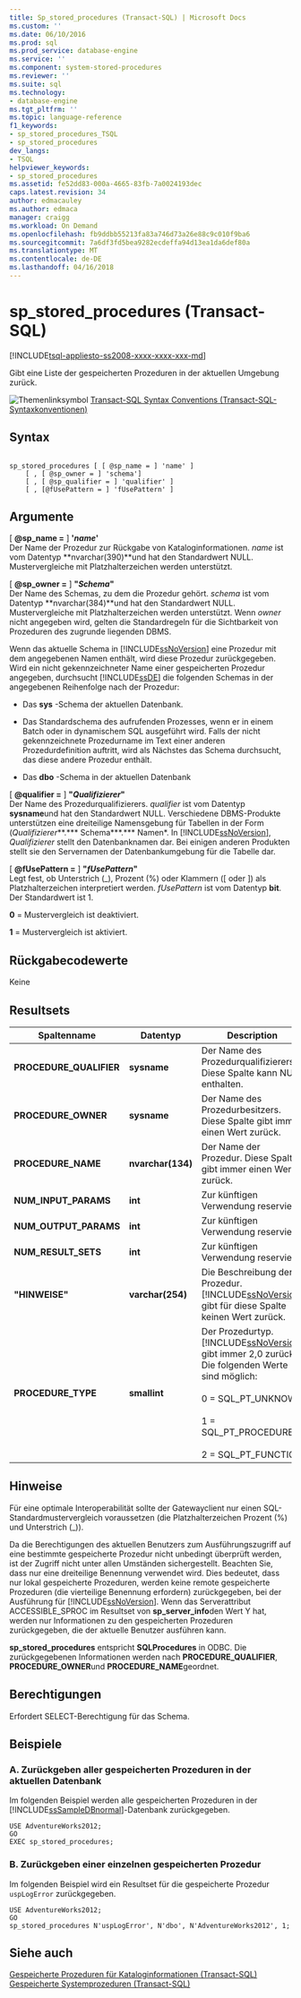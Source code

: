 ```yaml
---
title: Sp_stored_procedures (Transact-SQL) | Microsoft Docs
ms.custom: ''
ms.date: 06/10/2016
ms.prod: sql
ms.prod_service: database-engine
ms.service: ''
ms.component: system-stored-procedures
ms.reviewer: ''
ms.suite: sql
ms.technology:
- database-engine
ms.tgt_pltfrm: ''
ms.topic: language-reference
f1_keywords:
- sp_stored_procedures_TSQL
- sp_stored_procedures
dev_langs:
- TSQL
helpviewer_keywords:
- sp_stored_procedures
ms.assetid: fe52dd83-000a-4665-83fb-7a0024193dec
caps.latest.revision: 34
author: edmacauley
ms.author: edmaca
manager: craigg
ms.workload: On Demand
ms.openlocfilehash: fb9ddbb55213fa83a746d73a26e88c9c010f9ba6
ms.sourcegitcommit: 7a6df3fd5bea9282ecdeffa94d13ea1da6def80a
ms.translationtype: MT
ms.contentlocale: de-DE
ms.lasthandoff: 04/16/2018
---
```

# <a name="spstoredprocedures-transact-sql"></a>sp_stored_procedures (Transact-SQL)
[!INCLUDE[tsql-appliesto-ss2008-xxxx-xxxx-xxx-md](../../includes/tsql-appliesto-ss2008-xxxx-xxxx-xxx-md.md)]

  Gibt eine Liste der gespeicherten Prozeduren in der aktuellen Umgebung zurück.  
  
 ![Themenlinksymbol](../../database-engine/configure-windows/media/topic-link.gif "Topic link icon") [Transact-SQL Syntax Conventions (Transact-SQL-Syntaxkonventionen)](../../t-sql/language-elements/transact-sql-syntax-conventions-transact-sql.md)  
  
## <a name="syntax"></a>Syntax  
  
```  
  
sp_stored_procedures [ [ @sp_name = ] 'name' ]   
    [ , [ @sp_owner = ] 'schema']   
    [ , [ @sp_qualifier = ] 'qualifier' ]  
    [ , [@fUsePattern = ] 'fUsePattern' ]  
```  
  
## <a name="arguments"></a>Argumente  
 [ **@sp_name =** ] **'***name***'**  
 Der Name der Prozedur zur Rückgabe von Kataloginformationen. *name* ist vom Datentyp **nvarchar(390)**und hat den Standardwert NULL. Mustervergleiche mit Platzhalterzeichen werden unterstützt.  
  
 [  **@sp_owner =** ] **"***Schema***"**  
 Der Name des Schemas, zu dem die Prozedur gehört. *schema* ist vom Datentyp **nvarchar(384)**und hat den Standardwert NULL. Mustervergleiche mit Platzhalterzeichen werden unterstützt. Wenn *owner* nicht angegeben wird, gelten die Standardregeln für die Sichtbarkeit von Prozeduren des zugrunde liegenden DBMS.  
  
 Wenn das aktuelle Schema in [!INCLUDE[ssNoVersion](../../includes/ssnoversion-md.md)] eine Prozedur mit dem angegebenen Namen enthält, wird diese Prozedur zurückgegeben. Wird ein nicht gekennzeichneter Name einer gespeicherten Prozedur angegeben, durchsucht [!INCLUDE[ssDE](../../includes/ssde-md.md)] die folgenden Schemas in der angegebenen Reihenfolge nach der Prozedur:  
  
-   Das **sys** -Schema der aktuellen Datenbank.  
  
-   Das Standardschema des aufrufenden Prozesses, wenn er in einem Batch oder in dynamischem SQL ausgeführt wird. Falls der nicht gekennzeichnete Prozedurname im Text einer anderen Prozedurdefinition auftritt, wird als Nächstes das Schema durchsucht, das diese andere Prozedur enthält.  
  
-   Das **dbo** -Schema in der aktuellen Datenbank  
  
 [  **@qualifier =** ] **"***Qualifizierer***"**  
 Der Name des Prozedurqualifizierers. *qualifier* ist vom Datentyp **sysname**und hat den Standardwert NULL. Verschiedene DBMS-Produkte unterstützen eine dreiteilige Namensgebung für Tabellen in der Form (*Qualifizierer***.*** Schema***.*** Namen*. In [!INCLUDE[ssNoVersion](../../includes/ssnoversion-md.md)], *Qualifizierer* stellt den Datenbanknamen dar. Bei einigen anderen Produkten stellt sie den Servernamen der Datenbankumgebung für die Tabelle dar.  
  
 [  **@fUsePattern =** ] **"***fUsePattern***"**  
 Legt fest, ob Unterstrich (_), Prozent (%) oder Klammern ([ oder ]) als Platzhalterzeichen interpretiert werden. *fUsePattern* ist vom Datentyp **bit**. Der Standardwert ist 1.  
  
 **0** = Mustervergleich ist deaktiviert.  
  
 **1** = Mustervergleich ist aktiviert.  
  
## <a name="return-code-values"></a>Rückgabecodewerte  
 Keine  
  
## <a name="result-sets"></a>Resultsets  
  
|Spaltenname|Datentyp|Description|  
|-----------------|---------------|-----------------|  
|**PROCEDURE_QUALIFIER**|**sysname**|Der Name des Prozedurqualifizierers. Diese Spalte kann NULL enthalten.|  
|**PROCEDURE_OWNER**|**sysname**|Der Name des Prozedurbesitzers. Diese Spalte gibt immer einen Wert zurück.|  
|**PROCEDURE_NAME**|**nvarchar(134)**|Der Name der Prozedur. Diese Spalte gibt immer einen Wert zurück.|  
|**NUM_INPUT_PARAMS**|**int**|Zur künftigen Verwendung reserviert.|  
|**NUM_OUTPUT_PARAMS**|**int**|Zur künftigen Verwendung reserviert.|  
|**NUM_RESULT_SETS**|**int**|Zur künftigen Verwendung reserviert.|  
|**"HINWEISE"**|**varchar(254)**|Die Beschreibung der Prozedur. [!INCLUDE[ssNoVersion](../../includes/ssnoversion-md.md)] gibt für diese Spalte keinen Wert zurück.|  
|**PROCEDURE_TYPE**|**smallint**|Der Prozedurtyp. [!INCLUDE[ssNoVersion](../../includes/ssnoversion-md.md)] gibt immer 2,0 zurück. Die folgenden Werte sind möglich:<br /><br /> 0 = SQL_PT_UNKNOWN<br /><br /> 1 = SQL_PT_PROCEDURE<br /><br /> 2 = SQL_PT_FUNCTION|  
  
## <a name="remarks"></a>Hinweise  
 Für eine optimale Interoperabilität sollte der Gatewayclient nur einen SQL-Standardmustervergleich voraussetzen (die Platzhalterzeichen Prozent (%) und Unterstrich (_)).  
  
 Da die Berechtigungen des aktuellen Benutzers zum Ausführungszugriff auf eine bestimmte gespeicherte Prozedur nicht unbedingt überprüft werden, ist der Zugriff nicht unter allen Umständen sichergestellt. Beachten Sie, dass nur eine dreiteilige Benennung verwendet wird. Dies bedeutet, dass nur lokal gespeicherte Prozeduren, werden keine remote gespeicherte Prozeduren (die vierteilige Benennung erfordern) zurückgegeben, bei der Ausführung für [!INCLUDE[ssNoVersion](../../includes/ssnoversion-md.md)]. Wenn das Serverattribut ACCESSIBLE_SPROC im Resultset von **sp_server_info**den Wert Y hat, werden nur Informationen zu den gespeicherten Prozeduren zurückgegeben, die der aktuelle Benutzer ausführen kann.  
  
 **sp_stored_procedures** entspricht **SQLProcedures** in ODBC. Die zurückgegebenen Informationen werden nach **PROCEDURE_QUALIFIER**, **PROCEDURE_OWNER**und **PROCEDURE_NAME**geordnet.  
  
## <a name="permissions"></a>Berechtigungen  
 Erfordert SELECT-Berechtigung für das Schema.  
  
## <a name="examples"></a>Beispiele  
  
### <a name="a-returning-all-stored-procedures-in-the-current-database"></a>A. Zurückgeben aller gespeicherten Prozeduren in der aktuellen Datenbank  
 Im folgenden Beispiel werden alle gespeicherten Prozeduren in der [!INCLUDE[ssSampleDBnormal](../../includes/sssampledbnormal-md.md)]-Datenbank zurückgegeben.  
  
```  
USE AdventureWorks2012;  
GO  
EXEC sp_stored_procedures;  
```  
  
### <a name="b-returning-a-single-stored-procedure"></a>B. Zurückgeben einer einzelnen gespeicherten Prozedur  
 Im folgenden Beispiel wird ein Resultset für die gespeicherte Prozedur `uspLogError` zurückgegeben.  
  
```  
USE AdventureWorks2012;  
GO  
sp_stored_procedures N'uspLogError', N'dbo', N'AdventureWorks2012', 1;  
```  
  
## <a name="see-also"></a>Siehe auch  
 [Gespeicherte Prozeduren für Kataloginformationen &#40;Transact-SQL&#41;](../../relational-databases/system-stored-procedures/catalog-stored-procedures-transact-sql.md)   
 [Gespeicherte Systemprozeduren &#40;Transact-SQL&#41;](../../relational-databases/system-stored-procedures/system-stored-procedures-transact-sql.md)  
  
  
